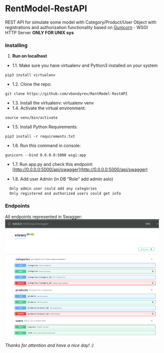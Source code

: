 # RentModel-RestAPI

REST API for simulate some model with Category/Product/User Object
with registrations and authorization functionality
based on [Gunicorn](https://gunicorn.org/) - WSGI HTTP Server **ONLY FOR UNIX sys**

### Installing
1. __Run on localhost__
* 1.1. Make sure you have virtualenv and Python3 installed on your system 
```
pip3 install virtualenv
```
* 1.2. Clone the repo: 
```
git clone https://github.com/vbondyrev/RentModel-RestAPI
```
* 1.3. Install the virtualenv: virtualenv venv
* 1.4. Activate the virtual environment: 
```
source venv/bin/activate
```
* 1.5. Install Python Requirements: 
```
pip3 install -r requirements.txt 
```
* 1.6. Run this command in console: 
```
gunicorn --bind 0.0.0.0:5000 wsgi:app
```
* 1.7. Run app.py and check this endpoint:
			[http://0.0.0.0:5000/api/swagger](http://0.0.0.0:5000/api/swagger) 

* 1.8. Add user Admin (in DB "Role" add admin aslo)
```
  Only admin user could add any categories
  Only registered and authorized users could get info 
```

### Endpoints
 All endpoints represented in Swagger:
 ![ScreenShot](/screenshot/swagger.png)

 _Thanks for attention and have a nice day! :)_
